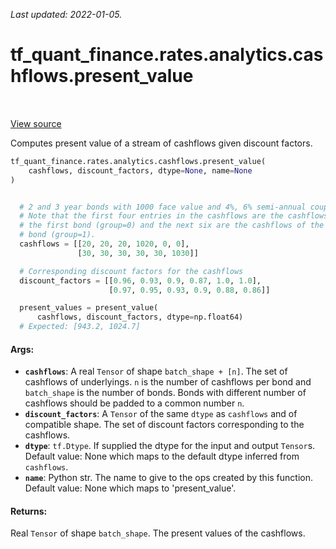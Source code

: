 <!--
This file is generated by a tool. Do not edit directly.
For open-source contributions the docs will be updated automatically.
-->

*Last updated: 2022-01-05.*

<div itemscope itemtype="http://developers.google.com/ReferenceObject">
<meta itemprop="name" content="tf_quant_finance.rates.analytics.cashflows.present_value" />
<meta itemprop="path" content="Stable" />
</div>

# tf_quant_finance.rates.analytics.cashflows.present_value

<!-- Insert buttons and diff -->

<table class="tfo-notebook-buttons tfo-api" align="left">
</table>

<a target="_blank" href="https://github.com/google/tf-quant-finance/blob/master/tf_quant_finance/rates/analytics/cashflows.py">View source</a>



Computes present value of a stream of cashflows given discount factors.

```python
tf_quant_finance.rates.analytics.cashflows.present_value(
    cashflows, discount_factors, dtype=None, name=None
)
```



<!-- Placeholder for "Used in" -->


```python

  # 2 and 3 year bonds with 1000 face value and 4%, 6% semi-annual coupons.
  # Note that the first four entries in the cashflows are the cashflows of
  # the first bond (group=0) and the next six are the cashflows of the second
  # bond (group=1).
  cashflows = [[20, 20, 20, 1020, 0, 0],
               [30, 30, 30, 30, 30, 1030]]

  # Corresponding discount factors for the cashflows
  discount_factors = [[0.96, 0.93, 0.9, 0.87, 1.0, 1.0],
                      [0.97, 0.95, 0.93, 0.9, 0.88, 0.86]]

  present_values = present_value(
      cashflows, discount_factors, dtype=np.float64)
  # Expected: [943.2, 1024.7]
```

#### Args:


* <b>`cashflows`</b>: A real `Tensor` of shape `batch_shape + [n]`. The set of
  cashflows of underlyings. `n` is the number of cashflows per bond
  and `batch_shape` is the number of bonds. Bonds with different number
  of cashflows should be padded to a common number `n`.
* <b>`discount_factors`</b>: A `Tensor` of the same `dtype` as `cashflows` and of
  compatible shape. The set of discount factors corresponding to the
  cashflows.
* <b>`dtype`</b>: `tf.Dtype`. If supplied the dtype for the input and output `Tensor`s.
  Default value: None which maps to the default dtype inferred from
  `cashflows`.
* <b>`name`</b>: Python str. The name to give to the ops created by this function.
  Default value: None which maps to 'present_value'.


#### Returns:

Real `Tensor` of shape `batch_shape`. The present values of the cashflows.
